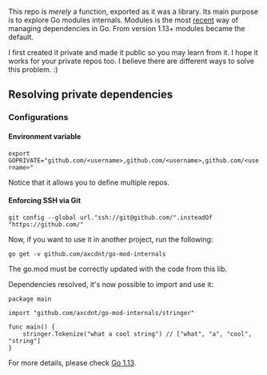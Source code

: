 This repo is _merely_ a function, exported as it was a library. Its main purpose is to explore Go modules internals.
Modules is the most [recent](https://blog.golang.org/using-go-modules) way of managing dependencies in Go. From version 1.13+ modules became the default.

I first created it private and made it public so you may learn from it. I hope it works for your private repos too. I believe there are different ways to solve this problem. :)

## Resolving private dependencies

### Configurations

#### Environment variable

`export GOPRIVATE="github.com/<username>,github.com/<username>,github.com/<username>"`

Notice that it allows you to define multiple repos.

#### Enforcing SSH via Git

`git config --global url."ssh://git@github.com/".insteadOf "https://github.com/"`

Now, if you want to use it in another project, run the following:

`go get -v github.com/axcdnt/go-mod-internals`

The go.mod must be correctly updated with the code from this lib.

Dependencies resolved, it's now possible to import and use it:

```
package main

import "github.com/axcdnt/go-mod-internals/stringer"

func main() {
	stringer.Tokenize("what a cool string") // ["what", "a", "cool", "string"]
}

```

For more details, please check [Go 1.13](https://golang.org/doc/go1.13#modules).
